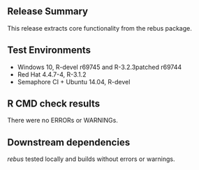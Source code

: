 ## Release Summary

This release extracts core functionality from the rebus package.

## Test Environments

* Windows 10, R-devel r69745 and R-3.2.3patched r69744
* Red Hat 4.4.7-4, R-3.1.2
* Semaphore CI + Ubuntu 14.04, R-devel

## R CMD check results

There were no ERRORs or WARNINGs.

## Downstream dependencies

*rebus* tested locally and builds without errors or warnings.
